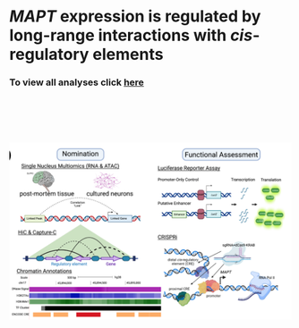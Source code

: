 # *MAPT* expression is regulated by long-range interactions with *cis*-regulatory elements



### To view all analyses click [here](https://aanderson54.github.io/MAPT_cre/)

<br />
<br />
<br />
<br />

![Figrue1](https://github.com/aanderson54/MAPT_cre/blob/main/images/ExperimentalOverview.png)
